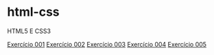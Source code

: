 # html-css
 HTML5 E CSS3

<a href="https://alissonfrc.github.io/html-css/exercicios/ex001/index.html">Exercício 001</a>
<a href="https://alissonfrc.github.io/html-css/exercicios/ex002/index.html">Exercício 002</a>
<a href="https://alissonfrc.github.io/html-css/exercicios/ex003/index.html">Exercício 003</a>
<a href="https://alissonfrc.github.io/html-css/exercicios/ex004/index.html">Exercício 004</a>
<a href="https://alissonfrc.github.io/html-css/exercicios/ex005/index.html">Exercício 005</a>